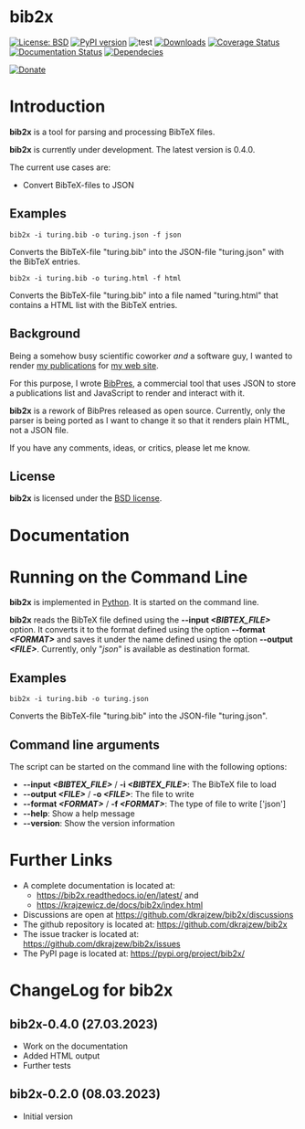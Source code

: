 # bib2x

[![License: BSD](https://img.shields.io/badge/License-BSD-green.svg)](https://github.com/dkrajzew/degrotesque/blob/master/LICENSE)
[![PyPI version](https://badge.fury.io/py/bib2x.svg)](https://pypi.python.org/pypi/bib2x)
![test](https://github.com/dkrajzew/degrotesque/actions/workflows/test.yml/badge.svg)
[![Downloads](https://pepy.tech/badge/bib2x)](https://pepy.tech/project/bib2x)
[![Coverage Status](https://coveralls.io/repos/github/dkrajzew/bib2x/badge.svg?branch=main)](https://coveralls.io/github/dkrajzew/bib2x?branch=main)
[![Documentation Status](https://readthedocs.org/projects/bib2x/badge/?version=latest)](https://bib2x.readthedocs.io/en/latest/?badge=latest)
[![Dependecies](https://img.shields.io/badge/dependencies-none-green)](https://img.shields.io/badge/dependencies-none-green)

[![Donate](https://www.paypalobjects.com/en_US/i/btn/btn_donate_SM.gif)](https://www.paypal.com/cgi-bin/webscr?cmd=_s-xclick&hosted_button_id=GVQQWZKB6FDES)


Introduction
============

__bib2x__ is a tool for parsing and processing BibTeX files.

__bib2x__ is currently under development. The latest version is 0.4.0.

The current use cases are:

* Convert BibTeX-files to JSON


Examples
--------

```console
bib2x -i turing.bib -o turing.json -f json
```

Converts the BibTeX-file "turing.bib" into the JSON-file "turing.json" with the BibTeX entries.

```console
bib2x -i turing.bib -o turing.html -f html
```

Converts the BibTeX-file "turing.bib" into a file named "turing.html" that contains a HTML list with the BibTeX entries.


Background
----------

Being a somehow busy scientific coworker *and* a software guy, I wanted to render [my publications](https://www.krajzewicz.de/daniel/publications.php) for [my web site](https://www.krajzewicz.de).

For this purpose, I wrote [BibPres](https://www.krajzewicz.de/bibpres/index.php), a commercial tool that uses JSON to store a publications list and JavaScript to render and interact with it.

__bib2x__ is a rework of BibPres released as open source. Currently, only the parser is being ported as I want to change it so that it renders plain HTML, not a JSON file.

If you have any comments, ideas, or critics, please let me know.


License
-------

__bib2x__ is licensed under the [BSD license](license.md).


Documentation
=============

Running on the Command Line
===========================

__bib2x__ is implemented in [Python](https://www.python.org/). It is started on the command line.

__bib2x__ reads the BibTeX file defined using the **--input *&lt;BIBTEX_FILE&gt;*** option. It converts it to the format defined using the option **--format *&lt;FORMAT&gt;*** and saves it under the name defined using the option **--output *&lt;FILE&gt;***. Currently, only "*json*" is available as destination format.


Examples
--------

```console
bib2x -i turing.bib -o turing.json
```

Converts the BibTeX-file "turing.bib" into the JSON-file "turing.json".


Command line arguments
----------------------

The script can be started on the command line with the following options:

* **--input *&lt;BIBTEX_FILE&gt;*** / **-i *&lt;BIBTEX_FILE&gt;***: The BibTeX file to load
* **--output *&lt;FILE&gt;*** / **-o *&lt;FILE&gt;***: The file to write
* **--format *&lt;FORMAT&gt;*** / **-f *&lt;FORMAT&gt;***: The type of file to write ['json']
* **--help**: Show a help message
* **--version**: Show the version information


Further Links
=============

* A complete documentation is located at:
    * <https://bib2x.readthedocs.io/en/latest/> and
    * <https://krajzewicz.de/docs/bib2x/index.html>
* Discussions are open at <https://github.com/dkrajzew/bib2x/discussions>
* The github repository is located at: <https://github.com/dkrajzew/bib2x>
* The issue tracker is located at: <https://github.com/dkrajzew/bib2x/issues>
* The PyPI page is located at: <https://pypi.org/project/bib2x/>


ChangeLog for bib2x
===================

bib2x-0.4.0 (27.03.2023)
------------------------

* Work on the documentation
* Added HTML output
* Further tests


bib2x-0.2.0 (08.03.2023)
------------------------

* Initial version





